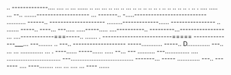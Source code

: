 .. -------------.... .... .. ... ...... .. ... ... .. ... .. ... .. .. .. .. .. . .. .. .. .. .. . .. . .... 
..... ...
--.. .......-------------------
... -------.. -.....--------------------------
........... ------.. --------------------
.........-------------...... ----------------
.. ....... -----.. ----... 
---..... .....-----..... ....----------.. ---------...----------------
... ....------------===-----.. ....... . -------------------------=====
--------------___... ---........ .. ---.. -------------------
-----............  -----.. D............. ---.. 
... ... ............. ... . ----...... -----...... ..... --... ---
.......... ---.............. .... 
............................... 
---.................................... -------... -----
............. ---.. -------
.... ----........ 
.... 
... ....    ... ----
...... 

